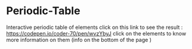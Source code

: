 # Periodic-Table
Interactive periodic table of elements
click on this link to see the result : https://codepen.io/coder-70/pen/wvzYbyJ
click on the elements to know more information on them (info on the bottom of the page )

